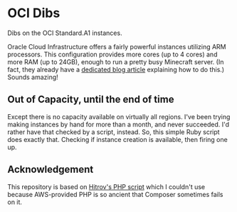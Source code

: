 # OCI Dibs

Dibs on the OCI Standard.A1 instances.

Oracle Cloud Infrastructure offers a fairly powerful instances utilizing ARM processors.
This configuration provides more cores (up to 4 cores) and more RAM (up to 24GB), enough to run a pretty busy Minecraft server.
(In fact, they already have a [dedicated blog article](https://blogs.oracle.com/developers/post/how-to-set-up-and-run-a-really-powerful-free-minecraft-server-in-the-cloud) explaining how to do this.)
Sounds amazing!

## Out of Capacity, until the end of time

Except there is no capacity available on virtually all regions.
I've been trying making instances by hand for more than a month, and never succeeded.
I'd rather have that checked by a script, instead.
So, this simple Ruby script does exactly that. Checking if instance creation is available, then firing one up.

## Acknowledgement

This repository is based on [Hitrov's PHP script](https://github.com/hitrov/oci-arm-host-capacity) which I couldn't use because AWS-provided PHP is so ancient that Composer sometimes fails on it.
